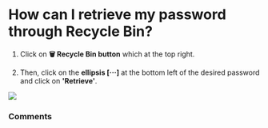 # How can I retrieve my password through Recycle Bin?

<ol>
<li>
<p class="no-margin">Click on <b>🗑️ Recycle Bin button</b> which at the top right.</p>
<p class="no-margin"></p>
</li>
<li>
<p class="no-margin">Then, click on the <b>ellipsis [···]</b> at the bottom left of the desired password and click on <b>'Retrieve'</b>.</p>
</li>
</ol><p class="no-margin"></p>
<div class="intercom-container"><img src="https://downloads.intercomcdn.com/i/o/798548575/f1f1b75d7def1d5c61b648e1/retrieve+password.png"></div>

### Comments

<Comments />